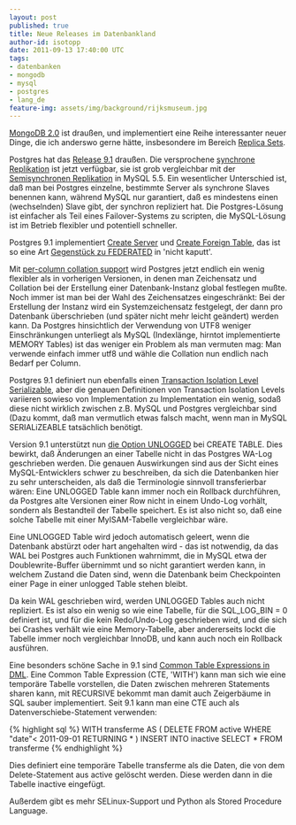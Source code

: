```yaml
---
layout: post
published: true
title: Neue Releases im Datenbankland
author-id: isotopp
date: 2011-09-13 17:40:00 UTC
tags:
- datenbanken
- mongodb
- mysql
- postgres
- lang_de
feature-img: assets/img/background/rijksmuseum.jpg
---
```

[MongoDB 2.0](http://www.mongodb.org/display/DOCS/2.0%2BRelease%2BNotes) 
ist draußen, und implementiert eine Reihe interessanter neuer Dinge, die ich
anderswo gerne hätte, insbesondere im Bereich 
[Replica Sets](http://www.mongodb.org/display/DOCS/2.0%2BRelease%2BNotes#2.0ReleaseNotes-ReplicaSets).

Postgres hat das 
[Release 9.1](http://www.postgresql.org/docs/9.1/static/release-9-1.html) 
draußen. Die versprochene 
[synchrone Replikation](http://www.postgresql.org/docs/9.1/static/warm-standby.html#SYNCHRONOUS-REPLICATION) 
ist jetzt verfügbar, sie ist grob vergleichbar mit der 
[Semisynchronen Replikation](http://dev.mysql.com/doc/refman/5.5/en/replication-semisync.html) 
in MySQL 5.5. Ein wesentlicher Unterschied ist, daß man bei Postgres
einzelne, bestimmte Server als synchrone Slaves benennen kann, während MySQL
nur garantiert, daß es mindestens einen (wechselnden) Slave gibt, der
synchron repliziert hat. Die Postgres-Lösung ist einfacher als Teil eines
Failover-Systems zu scripten, die MySQL-Lösung ist im Betrieb flexibler und
potentiell schneller.

Postgres 9.1 implementiert 
[Create Server](http://www.postgresql.org/docs/9.1/static/sql-createserver.html) 
und 
[Create Foreign Table](http://www.postgresql.org/docs/9.1/static/sql-createforeigntable.html), 
das ist so eine Art 
[Gegenstück zu FEDERATED](http://dev.mysql.com/doc/refman/5.5/en/federated-storage-engine.html)
in 'nicht kaputt'.

Mit 
[per-column collation support](http://www.postgresql.org/docs/9.1/static/collation.html) 
wird Postgres jetzt endlich ein wenig flexibler als in vorherigen Versionen,
in denen man Zeichensatz und Collation bei der Erstellung einer
Datenbank-Instanz global festlegen mußte. Noch immer ist man bei der Wahl
des Zeichensatzes eingeschränkt: Bei der Erstellung der Instanz wird ein
Systemzeichensatz festgelegt, der dann pro Datenbank überschrieben (und
später nicht mehr leicht geändert) werden kann. Da Postgres hinsichtlich der
Verwendung von UTF8 weniger Einschränkungen unterliegt als MySQL
(Indexlänge, hirntot implementierte MEMORY Tables) ist das weniger ein
Problem als man vermuten mag: Man verwende einfach immer utf8 und wähle die
Collation nun endlich nach Bedarf per Column.

Postgres 9.1 definiert nun ebenfalls einen 
[Transaction Isolation Level Serializable](http://www.postgresql.org/docs/9.1/static/transaction-iso.html#XACT-SERIALIZABLE), 
aber die genauen Definitionen von Transaction Isolation Levels variieren
sowieso von Implementation zu Implementation ein wenig, sodaß diese nicht
wirklich zwischen z.B. MySQL und Postgres vergleichbar sind (Dazu kommt, daß
man vermutlich etwas falsch macht, wenn man in MySQL SERIALiZEABLE
tatsächlich benötigt.

Version 9.1 unterstützt nun 
[die Option UNLOGGED](http://www.postgresql.org/docs/9.1/static/sql-createtable.html) 
bei CREATE TABLE. Dies bewirkt, daß Änderungen an einer Tabelle nicht in das
Postgres WA-Log geschrieben werden. Die genauen Auswirkungen sind aus der
Sicht eines MySQL-Entwicklers schwer zu beschreiben, da sich die Datenbanken
hier zu sehr unterscheiden, als daß die Terminologie sinnvoll transferierbar
wären: Eine UNLOGGED Table kann immer noch ein Rollback durchführen, da
Postgres alte Versionen einer Row nicht in einem Undo-Log vorhält, sondern
als Bestandteil der Tabelle speichert. Es ist also nicht so, daß eine solche
Tabelle mit einer MyISAM-Tabelle vergleichbar wäre.

Eine UNLOGGED Table wird jedoch automatisch geleert, wenn die Datenbank
abstürzt oder hart angehalten wird - das ist notwendig, da das WAL bei
Postgres auch Funktionen wahrnimmt, die in MySQL etwa der Doublewrite-Buffer
übernimmt und so nicht garantiert werden kann, in welchem Zustand die Daten
sind, wenn die Datenbank beim Checkpointen einer Page in einer unlogged
Table stehen bleibt.

Da kein WAL geschrieben wird, werden UNLOGGED Tables auch nicht repliziert.
Es ist also ein wenig so wie eine Tabelle, für die SQL_LOG_BIN = 0 definiert
ist, und für die kein Redo/Undo-Log geschrieben wird, und die sich bei
Crashes verhält wie eine Memory-Tabelle, aber andererseits lockt die Tabelle
immer noch vergleichbar InnoDB, und kann auch noch ein Rollback ausführen.

Eine besonders schöne Sache in 9.1 sind 
[Common Table Expressions in DML](http://www.postgresql.org/docs/9.1/static/queries-with.html). 
Eine Common Table Expression (CTE, 'WITH') kann man sich wie eine temporäre
Tabelle vorstellen, die Daten zwischen mehreren Statements sharen kann, mit
RECURSIVE bekommt man damit auch Zeigerbäume in SQL sauber implementiert.
Seit 9.1 kann man eine CTE auch als Datenverschiebe-Statement verwenden:

{% highlight sql %}
WITH transferme AS (
  DELETE FROM active 
  WHERE "date"< 2011-09-01
  RETURNING *
) 
INSERT INTO inactive SELECT * FROM transferme
{% endhighlight %}

Dies definiert eine temporäre Tabelle transferme als die Daten, die von dem
Delete-Statement aus active gelöscht werden. Diese werden dann in die
Tabelle inactive eingefügt.

Außerdem gibt es mehr SELinux-Support und Python als Stored Procedure Language.
